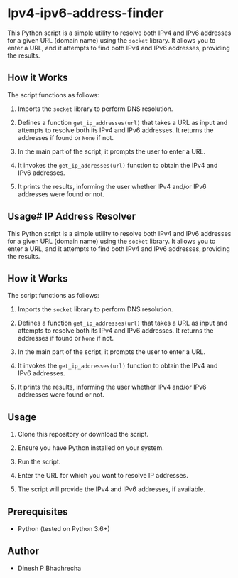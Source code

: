 # Ipv4-ipv6-address-finder

This Python script is a simple utility to resolve both IPv4 and IPv6 addresses for a given URL (domain name) using the `socket` library. It allows you to enter a URL, and it attempts to find both IPv4 and IPv6 addresses, providing the results.

## How it Works

The script functions as follows:

1. Imports the `socket` library to perform DNS resolution.

2. Defines a function `get_ip_addresses(url)` that takes a URL as input and attempts to resolve both its IPv4 and IPv6 addresses. It returns the addresses if found or `None` if not.

3. In the main part of the script, it prompts the user to enter a URL.

4. It invokes the `get_ip_addresses(url)` function to obtain the IPv4 and IPv6 addresses.

5. It prints the results, informing the user whether IPv4 and/or IPv6 addresses were found or not.

## Usage# IP Address Resolver

This Python script is a simple utility to resolve both IPv4 and IPv6 addresses for a given URL (domain name) using the `socket` library. It allows you to enter a URL, and it attempts to find both IPv4 and IPv6 addresses, providing the results.

## How it Works

The script functions as follows:

1. Imports the `socket` library to perform DNS resolution.

2. Defines a function `get_ip_addresses(url)` that takes a URL as input and attempts to resolve both its IPv4 and IPv6 addresses. It returns the addresses if found or `None` if not.

3. In the main part of the script, it prompts the user to enter a URL.

4. It invokes the `get_ip_addresses(url)` function to obtain the IPv4 and IPv6 addresses.

5. It prints the results, informing the user whether IPv4 and/or IPv6 addresses were found or not.

## Usage

1. Clone this repository or download the script.

2. Ensure you have Python installed on your system.

3. Run the script.

4. Enter the URL for which you want to resolve IP addresses.

5. The script will provide the IPv4 and IPv6 addresses, if available.

## Prerequisites

- Python (tested on Python 3.6+)

## Author

- Dinesh P Bhadhrecha
